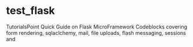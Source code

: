 # test_flask
TutorialsPoint Quick Guide on Flask MicroFramework
Codeblocks covering form rendering, sqlaclchemy, mail, file uploads, flash messaging, sessions and